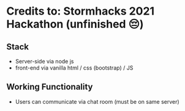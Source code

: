 # Credits to: Stormhacks 2021 Hackathon (unfinished 😔)

Stack
---------
- Server-side via node js
- front-end via vanilla html / css (bootstrap) / JS 

**Working Functionality**
---------------------------
- Users can communicate via chat room (must be on same server)


